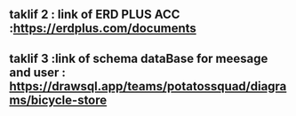## taklif 2 : link of ERD PLUS ACC :https://erdplus.com/documents
## taklif 3 :link of schema dataBase for meesage and user : https://drawsql.app/teams/potatossquad/diagrams/bicycle-store
